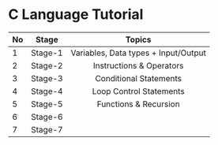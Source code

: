 # C Language Tutorial

| No          |  Stage                                                   | Topics |
| ------------- | -------------------------------------------------------- | 	:-----:	 | 
| 1 | Stage-1 |  Variables, Data types + Input/Output |
| 2 | Stage-2 | Instructions & Operators |
| 3 | Stage-3 | Conditional Statements |
| 4 | Stage-4 | Loop Control Statements |
| 5 | Stage-5 | Functions & Recursion |
| 6 | Stage-6 |
| 7 | Stage-7 |
